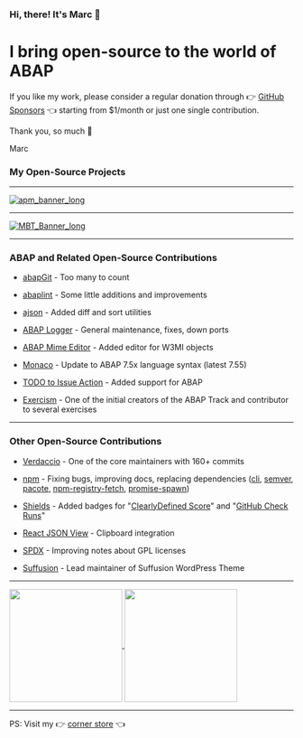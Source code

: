### Hi, there! It's Marc 👋

# I bring open-source to the world of ABAP

If you like my work, please consider a regular donation through 👉 [GitHub Sponsors](https://github.com/sponsors/mbtools) 👈 starting from $1/month or just one single contribution.

Thank you, so much 🙏

Marc

### My Open-Source Projects

<hr>

<!-- apm - A Package Manager 📦, a Website 🌐, and a Registry 📑 for ABAP, 👉 https://abappm.com -->

[![apm_banner_long](https://github.com/user-attachments/assets/504e3040-5d20-42c0-876f-7027e3fb57ae)](https://abappm.com)

<hr>

<!-- Marc Bernard Tools - Pain Killers 💊, Time Savers ⌛️, and Power Tools 🚀 for SAP® Basis, BW, and BW/4HANA, 👉 https://marcbernardtools.com -->

[![MBT_Banner_long](https://github.com/user-attachments/assets/326ab366-ecf3-4406-ac7d-d4fd7a761945)](https://marcbernardtools.com)

<hr>

### ABAP and Related Open-Source Contributions

- [abapGit](https://abapgit.org/) - Too many to count

- [abaplint](https://abaplint.org/) - Some little additions and improvements

- [ajson](https://github.com/sbcgua/ajson) - Added diff and sort utilities

- [ABAP Logger](https://github.com/ABAP-Logger/ABAP-Logger) - General maintenance, fixes, down ports

- [ABAP Mime Editor](https://github.com/larshp/mime_editor) - Added editor for W3MI objects

- [Monaco](https://github.com/microsoft/monaco-editor) - Update to ABAP 7.5x language syntax (latest 7.55)

- [TODO to Issue Action](https://github.com/alstr/todo-to-issue-action) - Added support for ABAP

- [Exercism](https://github.com/exercism/abap) - One of the initial creators of the ABAP Track and contributor to several exercises

<hr>

### Other Open-Source Contributions

- [Verdaccio](https://github.com/verdaccio/verdaccio) - One of the core maintainers with 160+ commits

- [npm](https://github.com/npm) - Fixing bugs, improving docs, replacing dependencies ([cli](https://github.com/npm/cli), [semver](https://github.com/npm/node-semver), [pacote](https://github.com/npm/pacote),  [npm-registry-fetch](https://github.com/npm/npm-registry-fetch),  [promise-spawn](https://github.com/npm/promise-spawn))

- [Shields](https://github.com/badges/shields) - Added badges for "[ClearlyDefined Score](https://shields.io/badges/clearly-defined-score)" and "[GitHub Check Runs](https://shields.io/badges)"

- [React JSON View](https://github.com/microlinkhq/react-json-view) - Clipboard integration

- [SPDX](https://github.com/spdx/license-list-XML) - Improving notes about GPL licenses

- [Suffusion](https://github.com/sayontan/suffusion) - Lead maintainer of Suffusion WordPress Theme

<hr>

<a href="https://github.com/anuraghazra/github-readme-stats">
  <img height=200 align="center" src="https://github-readme-stats.vercel.app/api?username=mbtools&theme=great-gatsby" />
</a>
<a href="https://github.com/anuraghazra/convoychat">
  <img height=200 align="center" src="https://github-readme-stats.vercel.app/api/top-langs?username=mbtools&layout=compact&langs_count=8&card_width=320&theme=great-gatsby" />
</a>

<hr>

PS: Visit my 👉 [corner store](https://marcfbe.gumroad.com/) 👈 
